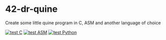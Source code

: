 # 42-dr-quine
Create some little quine program in C, ASM and another language of choice

[![test C](https://github.com/Alexdelia/42-dr-quine/actions/workflows/test_C.yml/badge.svg)](https://github.com/Alexdelia/42-dr-quine/actions/workflows/test_C.yml)
[![test ASM](https://github.com/Alexdelia/42-dr-quine/actions/workflows/test_ASM.yml/badge.svg)](https://github.com/Alexdelia/42-dr-quine/actions/workflows/test_ASM.yml)
[![test Python](https://github.com/Alexdelia/42-dr-quine/actions/workflows/test_Python.yml/badge.svg)](https://github.com/Alexdelia/42-dr-quine/actions/workflows/test_Python.yml)
